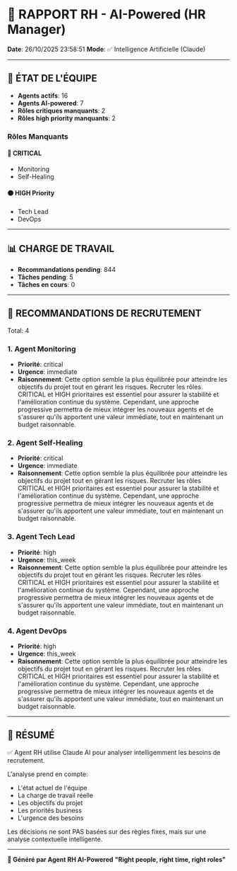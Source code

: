 # 👔 RAPPORT RH - AI-Powered (HR Manager)

**Date**: 26/10/2025 23:58:51
**Mode**: ✅ Intelligence Artificielle (Claude)

---

## 👥 ÉTAT DE L'ÉQUIPE

- **Agents actifs**: 16
- **Agents AI-powered**: 7
- **Rôles critiques manquants**: 2
- **Rôles high priority manquants**: 2

### Rôles Manquants

#### 🔴 CRITICAL

- Monitoring
- Self-Healing

#### 🟠 HIGH Priority

- Tech Lead
- DevOps

---

## 📊 CHARGE DE TRAVAIL

- **Recommandations pending**: 844
- **Tâches pending**: 5
- **Tâches en cours**: 0

---

## 👥 RECOMMANDATIONS DE RECRUTEMENT

Total: 4


### 1. Agent Monitoring

- **Priorité**: critical
- **Urgence**: immediate
- **Raisonnement**: Cette option semble la plus équilibrée pour atteindre les objectifs du projet tout en gérant les risques. Recruter les rôles CRITICAL et HIGH prioritaires est essentiel pour assurer la stabilité et l'amélioration continue du système. Cependant, une approche progressive permettra de mieux intégrer les nouveaux agents et de s'assurer qu'ils apportent une valeur immédiate, tout en maintenant un budget raisonnable.


### 2. Agent Self-Healing

- **Priorité**: critical
- **Urgence**: immediate
- **Raisonnement**: Cette option semble la plus équilibrée pour atteindre les objectifs du projet tout en gérant les risques. Recruter les rôles CRITICAL et HIGH prioritaires est essentiel pour assurer la stabilité et l'amélioration continue du système. Cependant, une approche progressive permettra de mieux intégrer les nouveaux agents et de s'assurer qu'ils apportent une valeur immédiate, tout en maintenant un budget raisonnable.


### 3. Agent Tech Lead

- **Priorité**: high
- **Urgence**: this_week
- **Raisonnement**: Cette option semble la plus équilibrée pour atteindre les objectifs du projet tout en gérant les risques. Recruter les rôles CRITICAL et HIGH prioritaires est essentiel pour assurer la stabilité et l'amélioration continue du système. Cependant, une approche progressive permettra de mieux intégrer les nouveaux agents et de s'assurer qu'ils apportent une valeur immédiate, tout en maintenant un budget raisonnable.


### 4. Agent DevOps

- **Priorité**: high
- **Urgence**: this_week
- **Raisonnement**: Cette option semble la plus équilibrée pour atteindre les objectifs du projet tout en gérant les risques. Recruter les rôles CRITICAL et HIGH prioritaires est essentiel pour assurer la stabilité et l'amélioration continue du système. Cependant, une approche progressive permettra de mieux intégrer les nouveaux agents et de s'assurer qu'ils apportent une valeur immédiate, tout en maintenant un budget raisonnable.




---

## 🎯 RÉSUMÉ

✅ Agent RH utilise Claude AI pour analyser intelligemment les besoins de recrutement.

L'analyse prend en compte:
- L'état actuel de l'équipe
- La charge de travail réelle
- Les objectifs du projet
- Les priorités business
- L'urgence des besoins

Les décisions ne sont PAS basées sur des règles fixes, mais sur une analyse contextuelle intelligente.

---

**👔 Généré par Agent RH AI-Powered**
**"Right people, right time, right roles"**
